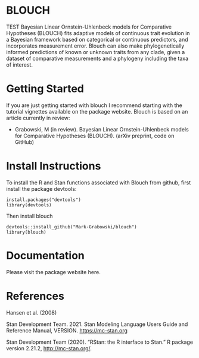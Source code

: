 # BLOUCH
TEST
Bayesian Linear Ornstein-Uhlenbeck models for Comparative Hypotheses (BLOUCH) fits adaptive models of continuous trait evolution in a Bayesian framework based on categorical or continuous predictors, and incorporates measurement error. Blouch can also make phylogenetically informed predictions of known or unknown traits from any clade, given a dataset of comparative measurements and a phylogeny including the taxa of interest.

# Getting Started
If you are just getting started with blouch I recommend starting with the tutorial vignettes available on the package website. Blouch is based on an article currently in review:

+ Grabowski, M (in review). Bayesian Linear Ornstein-Uhlenbeck models for Comparative Hypotheses (BLOUCH). (arXiv preprint, code on GitHub)

# Install Instructions
To install the R and Stan functions associated with Blouch from github, first install the package devtools:
```{r}
install.packages("devtools")
library(devtools)
```
Then install blouch
```{r}
devtools::install_github("Mark-Grabowski/blouch")
library(blouch)
```

# Documentation
Please visit the package website here.

# References
Hansen et al. (2008)

Stan Development Team. 2021. Stan Modeling Language Users Guide and Reference Manual, VERSION. https://mc-stan.org

Stan Development Team (2020). “RStan: the R interface to Stan.” R package version 2.21.2, http://mc-stan.org/.

